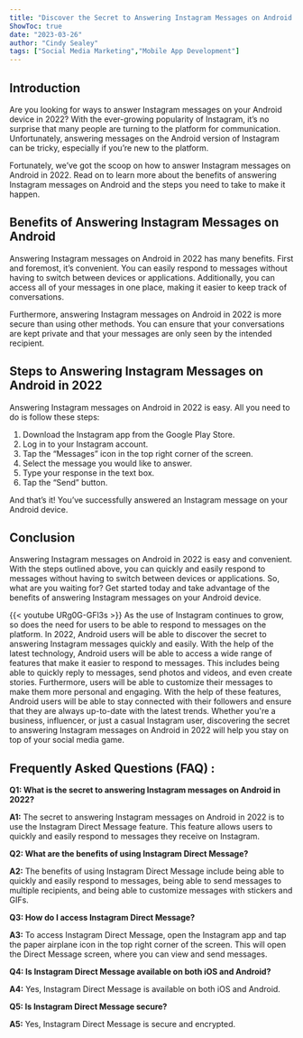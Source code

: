```yaml
---
title: "Discover the Secret to Answering Instagram Messages on Android in 2022!"
ShowToc: true 
date: "2023-03-26"
author: "Cindy Sealey" 
tags: ["Social Media Marketing","Mobile App Development"]
---
```

## Introduction
Are you looking for ways to answer Instagram messages on your Android device in 2022? With the ever-growing popularity of Instagram, it’s no surprise that many people are turning to the platform for communication. Unfortunately, answering messages on the Android version of Instagram can be tricky, especially if you’re new to the platform.

Fortunately, we’ve got the scoop on how to answer Instagram messages on Android in 2022. Read on to learn more about the benefits of answering Instagram messages on Android and the steps you need to take to make it happen.

## Benefits of Answering Instagram Messages on Android

Answering Instagram messages on Android in 2022 has many benefits. First and foremost, it’s convenient. You can easily respond to messages without having to switch between devices or applications. Additionally, you can access all of your messages in one place, making it easier to keep track of conversations.

Furthermore, answering Instagram messages on Android in 2022 is more secure than using other methods. You can ensure that your conversations are kept private and that your messages are only seen by the intended recipient.

## Steps to Answering Instagram Messages on Android in 2022

Answering Instagram messages on Android in 2022 is easy. All you need to do is follow these steps:

1. Download the Instagram app from the Google Play Store.
2. Log in to your Instagram account.
3. Tap the “Messages” icon in the top right corner of the screen.
4. Select the message you would like to answer.
5. Type your response in the text box.
6. Tap the “Send” button.

And that’s it! You’ve successfully answered an Instagram message on your Android device.

## Conclusion

Answering Instagram messages on Android in 2022 is easy and convenient. With the steps outlined above, you can quickly and easily respond to messages without having to switch between devices or applications. So, what are you waiting for? Get started today and take advantage of the benefits of answering Instagram messages on your Android device.

{{< youtube URg0G-GFl3s >}} 
As the use of Instagram continues to grow, so does the need for users to be able to respond to messages on the platform. In 2022, Android users will be able to discover the secret to answering Instagram messages quickly and easily. With the help of the latest technology, Android users will be able to access a wide range of features that make it easier to respond to messages. This includes being able to quickly reply to messages, send photos and videos, and even create stories. Furthermore, users will be able to customize their messages to make them more personal and engaging. With the help of these features, Android users will be able to stay connected with their followers and ensure that they are always up-to-date with the latest trends. Whether you're a business, influencer, or just a casual Instagram user, discovering the secret to answering Instagram messages on Android in 2022 will help you stay on top of your social media game.

## Frequently Asked Questions (FAQ) :
**Q1: What is the secret to answering Instagram messages on Android in 2022?**

**A1:** The secret to answering Instagram messages on Android in 2022 is to use the Instagram Direct Message feature. This feature allows users to quickly and easily respond to messages they receive on Instagram.

**Q2: What are the benefits of using Instagram Direct Message?**

**A2:** The benefits of using Instagram Direct Message include being able to quickly and easily respond to messages, being able to send messages to multiple recipients, and being able to customize messages with stickers and GIFs.

**Q3: How do I access Instagram Direct Message?**

**A3:** To access Instagram Direct Message, open the Instagram app and tap the paper airplane icon in the top right corner of the screen. This will open the Direct Message screen, where you can view and send messages.

**Q4: Is Instagram Direct Message available on both iOS and Android?**

**A4:** Yes, Instagram Direct Message is available on both iOS and Android.

**Q5: Is Instagram Direct Message secure?**

**A5:** Yes, Instagram Direct Message is secure and encrypted.


